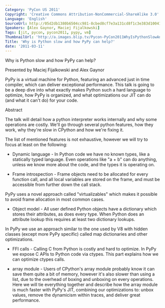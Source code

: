 ```yaml
---
Category: 'PyCon US 2011'
Copyright: 'Creative Commons Attribution-NonCommercial-ShareAlike 3.0'
Language: 'English'
SourceUrl: http://05d2db1380b6504cc981-8cbed8cf7e3a131cd8f1c3e383d10041.r93.cf2.rackcdn.com/pycon-us-2011/427_why-is-python-slow-and-how-pypy-can-help.mp4
Speakers: [Alex Gaynor, Maciej Fijalkowski]
Tags: [jit, pycon, pycon2011, pypy, vm]
ThumbnailUrl: 'http://a.images.blip.tv/Pycon-PyCon2011WhyIsPythonSlowAndHowPyPyCanHelp525.png'
Title: 'Why is Python slow and how PyPy can help?'
date: '2011-03-11'
---
```

Why is Python slow and how PyPy can help?

Presented by Maciej Fijalkowski and Alex Gaynor

PyPy is a virtual machine for Python, featuring an advanced just in time
compiler, which can deliver exceptional performance. This talk is going to be
a deep dive into what exactly makes Python such a hard language to optimize,
how PyPy is organized, and what optimizations our JIT can do (and what it
can't do) for your code.

Abstract

The talk will detail how a python interpreter works internally and why some
operations are costly. We'll go through several python features, how they
work, why they're slow in CPython and how we're fixing it.

The list of mentioned features is not exhaustive, however we will try to focus
at least on the following:

  * Dynamic language - In Python code we have no known types, like a statically typed language. Even operations like "a + b" can do anything, unless we know more about the code, and the types it is operating on.

  * Frame introspection - Frame objects need to be allocated for every function call, and all local variables are stored on the frame, and must be accessible from further down the call stack.

PyPy uses a novel approach called "virtualizables" which makes it possible to
avoid frame allocation in most common cases.

  * Object model - All user defined Python objects have a dictionary which stores their attributes, as does every type. When Python does an attribute lookup this requires at least two dictionary lookups.

In PyPy we use an approach similar to the one used by V8 with hidden classes
(except more PyPy specific) called map dictionaries and other optimizations.

  * FFI calls - Calling C from Python is costly and hard to optimize. In PyPy we expose C APIs to Python code via ctypes. This part explains how we can optimize ctypes calls.

  * array module - Users of CPython's array module probably know it can save them quite a bit of memory, however it's also slower than using a list, due to the overhead of boxing and unboxing on every operations. Here we will tie everything together and describe how the array module is much faster with PyPy's JIT, combining our optimizations to: unbox values, remove the dynamicism within traces, and deliver great performance.

